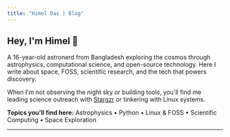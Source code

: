 ```yaml
---
title: "Himel Das | Blog"
---
```


## Hey, I'm Himel 👋

A 16-year-old astronerd from Bangladesh exploring the cosmos through astrophysics, computational science, and open-source technology. Here I write about space, FOSS, scientific research, and the tech that powers discovery.

When I'm not observing the night sky or building tools, you'll find me leading science outreach with [Stargzr](https://github.com/hello2himel) or tinkering with Linux systems.

**Topics you'll find here:** Astrophysics • Python • Linux & FOSS • Scientific Computing • Space Exploration

---
